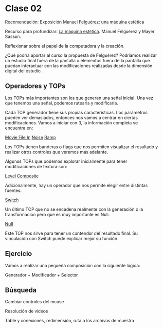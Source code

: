 # Clase 02

Recomendación: Exposición [Manuel Felguérez: una máquina estética](https://mnsancarlos.inba.gob.mx/manuel-felguerez-una-maquina-estetica)

Recurso para profundizar: [La máquina estética](https://todalateoriadeluniverso.org/wp-content/uploads/2020/12/La-ma%CC%81quina-este%CC%81tica-Felgue%CC%81rezSasson.pdf). Manuel Felguérez y Mayer Sasson. 

Reflexionar sobre el papel de la computadora y la creación. 

¿Qué podría aportar al curso la propuesta de Felguérez? Podríamos realizar un estudio final fuera de la pantalla o elementos fuera de la pantalla que puedan interactuar con las modificaciones realizadas desde la dimensión digital del estudio. 

## Operadores y TOPs 

Los TOPs más importantes son  los que generan una señal inicial. Una vez que tenemos una señal, podemos rutearla y modificarla. 

Cada TOP generador tiene sus propias características. Los parámetros pueden ver demasiados, entonces nos vamos a centrar en ciertas modificaciones. Vamos a iniciar con 3, la información completa se encuentra en: 

[Movie File In](https://docs.derivative.ca/Movie_File_In_TOP)
[Noise](https://docs.derivative.ca/Noise_TOP)
[Ramp](https://docs.derivative.ca/Ramp_TOP)

Los TOPs tienen banderas o flags que nos permiten visualizar el resultado y realizar otros controles que veremos más adelante. 

Algunos TOPs que podemos explorar inicialmente para tener modificaciones de textura son: 

[Level](https://docs.derivative.ca/Level_TOP)
[Composite](https://docs.derivative.ca/Composite_TOP)

Adicionalmente, hay un operador que nos permite elegir entre distintas fuentes.

[Switch](https://docs.derivative.ca/Switch_TOP)

Un último TOP que no se encadena realmente con la generación o la transformación pero que es muy importante es Null: 

[Null](https://docs.derivative.ca/Null_TOP)

Este TOP nos sirve para tener un contendor del resultado final. Su vinculación con Switch puede explicar mejor su función. 

## Ejercicio

Vamos a realizar una pequeña composición con la siguiente lógica: 

Generador + Modificador + Selector 

## Búsqueda

Cambiar controles del mouse 

Resolución de videos 

Table y conexiones, redimensión, ruta a los archivos de muestra

